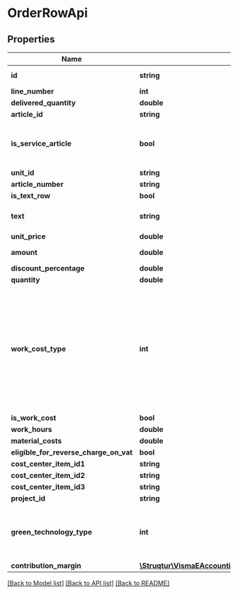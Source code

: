 # OrderRowApi

## Properties
Name | Type | Description | Notes
------------ | ------------- | ------------- | -------------
**id** | **string** | Unique Id provided by eAccounting for every row | [optional] 
**line_number** | **int** |  | 
**delivered_quantity** | **double** | Format: 2 decimals | [optional] 
**article_id** | **string** | Can be null if the row is a text row | [optional] 
**is_service_article** | **bool** | IsServiceArticle &#x3D; FALSE if the sales category for the article is of the type Goods  IsServiceArticle &#x3D; TRUE if the sales category for the article is of the type Service. | [optional] 
**unit_id** | **string** | Source: Get from /v2/units/{id} | [optional] 
**article_number** | **string** | Max length: 40 characters | [optional] 
**is_text_row** | **bool** |  | 
**text** | **string** | Max length: 2000 characters  Default: For non text rows, default value will be the article&#39;s name | [optional] 
**unit_price** | **double** | Format: 2 decimals | [optional] 
**amount** | **double** | Returns a total amount of row. Format: 2 decimals | [optional] 
**discount_percentage** | **double** | Format: 4 decimals | [optional] 
**quantity** | **double** | Format: 4 decimals | [optional] 
**work_cost_type** | **int** | None &#x3D; 0, RotConstructionWork &#x3D; 1, RotElectricalWork &#x3D; 2, RotGlassSheetMetalWork &#x3D; 3, RotGroundWork &#x3D; 4, RotBrickWork &#x3D; 5, RotPaintDecorateWork &#x3D; 6, RotPlumbWork &#x3D; 7  RutCleanJobWork &#x3D; 9, RutCareClothTextile &#x3D; 10, RutCook &#x3D; 11, RutSnowRemove &#x3D; 12, RutGarden &#x3D; 13, RutBabySitt &#x3D; 14, RutOtherCare &#x3D; 15, RutHouseWorkHelp &#x3D; 17  RutRemovalServices &#x3D; 18, RutITServices &#x3D; 19, RotHeatPump &#x3D; 20, RotHeatPump2 &#x3D; 21, RutHomeAppliances &#x3D; 22 | [optional] 
**is_work_cost** | **bool** |  | 
**work_hours** | **double** | Only used for ROT/RUT. | [optional] 
**material_costs** | **double** | Only used for ROT/RUT. | [optional] 
**eligible_for_reverse_charge_on_vat** | **bool** |  | 
**cost_center_item_id1** | **string** | Source: Get from /v2/costcenters | [optional] 
**cost_center_item_id2** | **string** | Source: Get from /v2/costcenters | [optional] 
**cost_center_item_id3** | **string** | Source: Get from /v2/costcenters | [optional] 
**project_id** | **string** |  | [optional] 
**green_technology_type** | **int** | Type of green technology on the order row, can be:   None &#x3D; 0,  SolarCellInstallation &#x3D; 1,  ElectricEnergyStorageInstallation &#x3D; 2,  ElectricVehicleChargingPointInstallation &#x3D; 3,  Default value is 0. | [optional] 
**contribution_margin** | [**\Struqtur\VismaEAccounting\Model\ContributionMarginApi**](ContributionMarginApi.md) | Contribution margin variables | [optional] 

[[Back to Model list]](../README.md#documentation-for-models) [[Back to API list]](../README.md#documentation-for-api-endpoints) [[Back to README]](../README.md)


